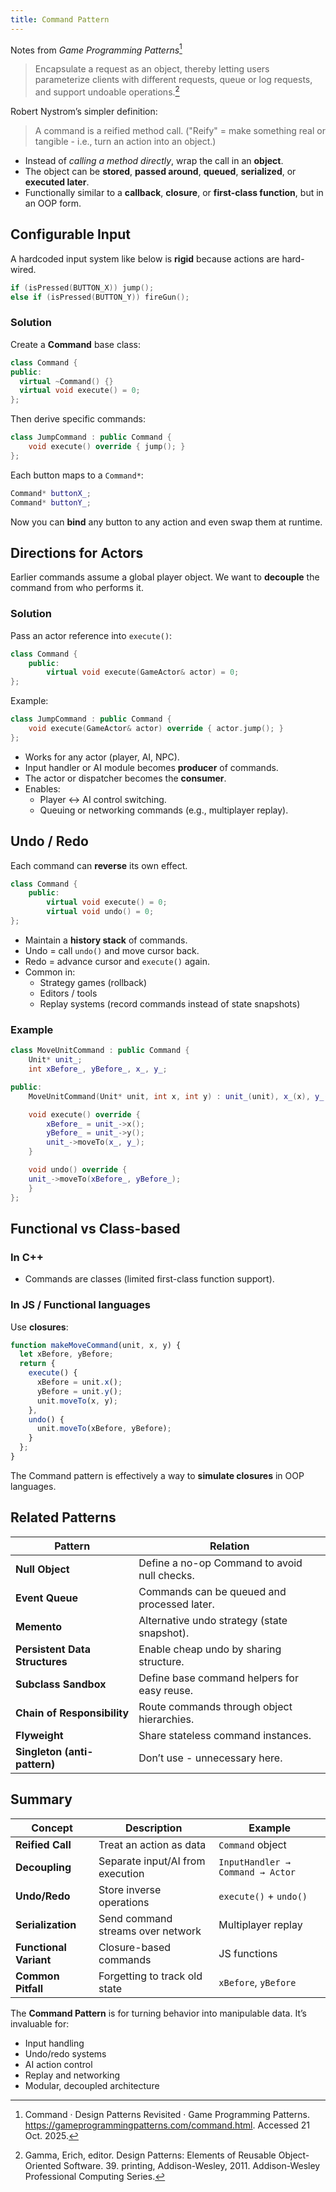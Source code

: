 ```yaml
---
title: Command Pattern
---
```


Notes from *Game Programming Patterns*[^1]

> Encapsulate a request as an object, thereby letting users parameterize clients with different requests,
> queue or log requests, and support undoable operations.[^2]

Robert Nystrom’s simpler definition:

> A command is a reified method call.
> ("Reify" = make something real or tangible - i.e., turn an action into an object.)

- Instead of *calling a method directly*, wrap the call in an **object**.
- The object can be **stored**, **passed around**, **queued**, **serialized**, or **executed later**.
- Functionally similar to a **callback**, **closure**, or **first-class function**, but in an OOP form.

## Configurable Input

A hardcoded input system like below is **rigid** because actions are hard-wired.

```cpp
if (isPressed(BUTTON_X)) jump();
else if (isPressed(BUTTON_Y)) fireGun();
```

### Solution

Create a **Command** base class:

```cpp
class Command {
public:
  virtual ~Command() {}
  virtual void execute() = 0;
};
```

Then derive specific commands:

```cpp
class JumpCommand : public Command {
    void execute() override { jump(); }
};
```

Each button maps to a `Command*`:

```cpp
Command* buttonX_;
Command* buttonY_;
```

Now you can **bind** any button to any action and even swap them at runtime.

## Directions for Actors

Earlier commands assume a global player object. We want to **decouple** the command from who performs it.

### Solution

Pass an actor reference into `execute()`:

```cpp
class Command {
    public:
        virtual void execute(GameActor& actor) = 0;
};
```

Example:

```cpp
class JumpCommand : public Command {
    void execute(GameActor& actor) override { actor.jump(); }
};
```

- Works for any actor (player, AI, NPC).
- Input handler or AI module becomes **producer** of commands.
- The actor or dispatcher becomes the **consumer**.
- Enables:
  - Player <-> AI control switching.
  - Queuing or networking commands (e.g., multiplayer replay).

## Undo / Redo

Each command can **reverse** its own effect.

```cpp
class Command {
    public:
        virtual void execute() = 0;
        virtual void undo() = 0;
};
```

- Maintain a **history stack** of commands.
- Undo = call `undo()` and move cursor back.
- Redo = advance cursor and `execute()` again.
- Common in:
  - Strategy games (rollback)
  - Editors / tools
  - Replay systems (record commands instead of state snapshots)

### Example

```cpp
class MoveUnitCommand : public Command {
    Unit* unit_;
    int xBefore_, yBefore_, x_, y_;

public:
    MoveUnitCommand(Unit* unit, int x, int y) : unit_(unit), x_(x), y_(y) {}

    void execute() override {
        xBefore_ = unit_->x();
        yBefore_ = unit_->y();
        unit_->moveTo(x_, y_);
    }

    void undo() override {
    unit_->moveTo(xBefore_, yBefore_);
    }
};
```

## Functional vs Class-based

### In C++

- Commands are classes (limited first-class function support).

### In JS / Functional languages

Use **closures**:

```js
function makeMoveCommand(unit, x, y) {
  let xBefore, yBefore;
  return {
    execute() {
      xBefore = unit.x();
      yBefore = unit.y();
      unit.moveTo(x, y);
    },
    undo() {
      unit.moveTo(xBefore, yBefore);
    }
  };
}
```

The Command pattern is effectively a way to **simulate closures** in OOP languages.

## Related Patterns

| Pattern                        | Relation                                     |
| ------------------------------ | -------------------------------------------- |
| **Null Object**                | Define a no-op Command to avoid null checks. |
| **Event Queue**                | Commands can be queued and processed later.  |
| **Memento**                    | Alternative undo strategy (state snapshot).  |
| **Persistent Data Structures** | Enable cheap undo by sharing structure.      |
| **Subclass Sandbox**           | Define base command helpers for easy reuse.  |
| **Chain of Responsibility**    | Route commands through object hierarchies.   |
| **Flyweight**                  | Share stateless command instances.           |
| **Singleton (anti-pattern)**   | Don’t use - unnecessary here.                |

## Summary

| Concept                | Description                       | Example                          |
| ---------------------- | --------------------------------- | -------------------------------- |
| **Reified Call**       | Treat an action as data           | `Command` object                 |
| **Decoupling**         | Separate input/AI from execution  | `InputHandler → Command → Actor` |
| **Undo/Redo**          | Store inverse operations          | `execute()` + `undo()`           |
| **Serialization**      | Send command streams over network | Multiplayer replay               |
| **Functional Variant** | Closure-based commands            | JS functions                     |
| **Common Pitfall**     | Forgetting to track old state     | `xBefore`, `yBefore`             |

The **Command Pattern** is for turning behavior into manipulable data. It’s invaluable for:

- Input handling
- Undo/redo systems
- AI action control
- Replay and networking
- Modular, decoupled architecture

[^1]: Command · Design Patterns Revisited · Game Programming Patterns. <https://gameprogrammingpatterns.com/command.html>. Accessed 21 Oct. 2025.
[^2]: Gamma, Erich, editor. Design Patterns: Elements of Reusable Object-Oriented Software. 39. printing, Addison-Wesley, 2011. Addison-Wesley Professional Computing Series.
